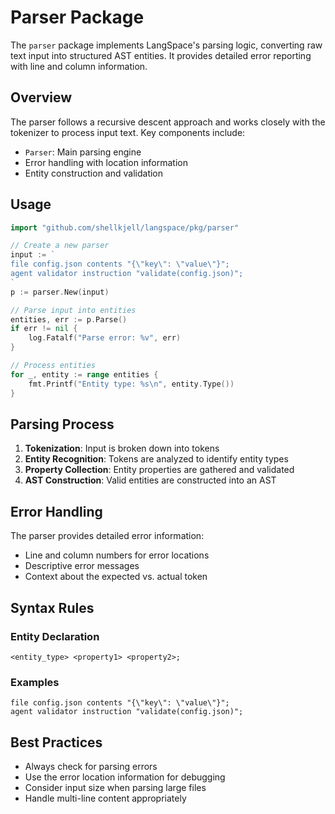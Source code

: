 # Parser Package

The `parser` package implements LangSpace's parsing logic, converting raw text input into structured AST entities. It provides detailed error reporting with line and column information.

## Overview

The parser follows a recursive descent approach and works closely with the tokenizer to process input text. Key components include:

- `Parser`: Main parsing engine
- Error handling with location information
- Entity construction and validation

## Usage

```go
import "github.com/shellkjell/langspace/pkg/parser"

// Create a new parser
input := `
file config.json contents "{\"key\": \"value\"}";
agent validator instruction "validate(config.json)";
`
p := parser.New(input)

// Parse input into entities
entities, err := p.Parse()
if err != nil {
    log.Fatalf("Parse error: %v", err)
}

// Process entities
for _, entity := range entities {
    fmt.Printf("Entity type: %s\n", entity.Type())
}
```

## Parsing Process

1. **Tokenization**: Input is broken down into tokens
2. **Entity Recognition**: Tokens are analyzed to identify entity types
3. **Property Collection**: Entity properties are gathered and validated
4. **AST Construction**: Valid entities are constructed into an AST

## Error Handling

The parser provides detailed error information:
- Line and column numbers for error locations
- Descriptive error messages
- Context about the expected vs. actual token

## Syntax Rules

### Entity Declaration
```
<entity_type> <property1> <property2>;
```

### Examples
```
file config.json contents "{\"key\": \"value\"}";
agent validator instruction "validate(config.json)";
```

## Best Practices

- Always check for parsing errors
- Use the error location information for debugging
- Consider input size when parsing large files
- Handle multi-line content appropriately
